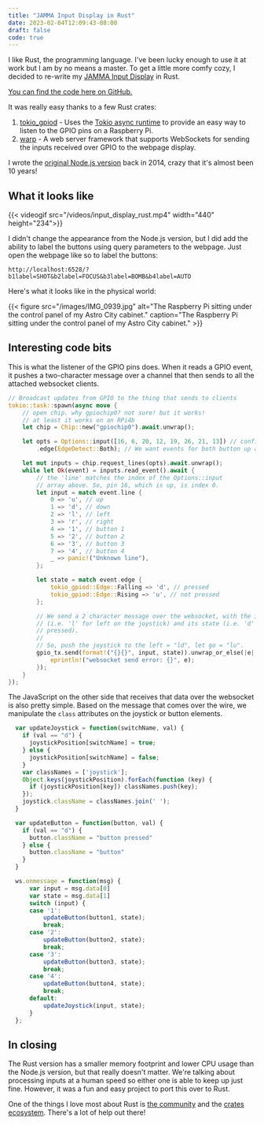 ```yaml
---
title: "JAMMA Input Display in Rust"
date: 2023-02-04T12:09:43-08:00
draft: false
code: true
---
```


I like Rust, the programming language. I've been lucky enough to use it at work but I am by no means a master. To get a little more comfy cozy, I decided to re-write my [JAMMA Input Display](/posts/jamma-input-display/) in Rust.

[You can find the code here on GitHub.](https://github.com/wnka/arcadebuttons-rust)

It was really easy thanks to a few Rust crates:
1. [tokio\_gpiod](https://docs.rs/tokio-gpiod/latest/tokio_gpiod/) - Uses the [Tokio async runtime](https://tokio.rs) to provide an easy way to listen to the GPIO pins on a Raspberry Pi.
2. [warp](https://docs.rs/warp/latest/warp/) - A web server framework that supports WebSockets for sending the inputs received over GPIO to the webpage display.

I wrote the [original Node.js version](https://github.com/wnka/arcadebuttons-node-pi) back in 2014, crazy that it's almost been 10 years! 

## What it looks like

{{< videogif src="/videos/input_display_rust.mp4" width="440" height="234">}}

I didn't change the appearance from the Node.js version, but I did add the ability to label the buttons using query parameters to the webpage. Just open the webpage like so to label the buttons: 

``` text
http://localhost:6528/?b1label=SHOT&b2label=FOCUS&b3label=BOMB&b4label=AUTO
```

Here's what it looks like in the physical world:

{{< figure src="/images/IMG_0939.jpg" alt="The Raspberry Pi sitting under the control panel of my Astro City cabinet." caption="The Raspberry Pi sitting under the control panel of my Astro City cabinet." >}}

## Interesting code bits

This is what the listener of the GPIO pins does. When it reads a GPIO event, it pushes a two-character message over a channel that then sends to all the attached websocket clients.

``` rust
// Broadcast updates from GPIO to the thing that sends to clients
tokio::task::spawn(async move {
    // open chip. why gpiochip0? not sure! but it works!
    // at least it works on an RPi4b
    let chip = Chip::new("gpiochip0").await.unwrap();

    let opts = Options::input([16, 6, 20, 12, 19, 26, 21, 13]) // configure lines offsets
        .edge(EdgeDetect::Both); // We want events for both button up and button down

    let mut inputs = chip.request_lines(opts).await.unwrap();
    while let Ok(event) = inputs.read_event().await {
        // the 'line' matches the index of the Options::input
        // array above. So, pin 16, which is up, is index 0.
        let input = match event.line {
            0 => 'u', // up
            1 => 'd', // down
            2 => 'l', // left
            3 => 'r', // right
            4 => '1', // button 1
            5 => '2', // button 2
            6 => '3', // button 3
            7 => '4', // button 4
            _ => panic!("Unknown line"),
        };

        let state = match event.edge {
            tokio_gpiod::Edge::Falling => 'd', // pressed
            tokio_gpiod::Edge::Rising => 'u', // not pressed
        };

        // We send a 2 character message over the websocket, with the input
        // (i.e. 'l' for left on the joystick) and its state (i.e. 'd' for
        // pressed).
        //
        // So, push the joystick to the left = "ld", let go = "lu".
        gpio_tx.send(format!("{}{}", input, state)).unwrap_or_else(|e| {
            eprintln!("websocket send error: {}", e);
        });
    }
});
```

The JavaScript on the other side that receives that data over the websocket is also pretty simple. Based on the message that comes over the wire, we manipulate the `class` attributes on the joystick or button elements.

``` js
  var updateJoystick = function(switchName, val) {
    if (val == "d") {
      joystickPosition[switchName] = true;
    } else {
      joystickPosition[switchName] = false;
    }
    var classNames = ['joystick'];
    Object.keys(joystickPosition).forEach(function (key) {
      if (joystickPosition[key]) classNames.push(key);
    });
    joystick.className = classNames.join(' ');
  }

  var updateButton = function(button, val) {
    if (val == "d") {
      button.className = "button pressed"
    } else {
      button.className = "button"
    }
  }

  ws.onmessage = function(msg) {
      var input = msg.data[0]
      var state = msg.data[1]
      switch (input) {
      case '1':
          updateButton(button1, state);
          break;
      case '2':
          updateButton(button2, state);
          break;
      case '3':
          updateButton(button3, state);
          break;
      case '4':
          updateButton(button4, state);
          break;
      default:
          updateJoystick(input, state);
      }
  };
```

## In closing

The Rust version has a smaller memory footprint and lower CPU usage than the Node.js version, but that really doesn't matter. We're talking about processing inputs at a human speed so either one is able to keep up just fine. However, it was a fun and easy project to port this over to Rust. 

One of the things I love most about Rust is [the community](https://www.rust-lang.org/community) and the [crates ecosystem](https://crates.io). There's a lot of help out there!
